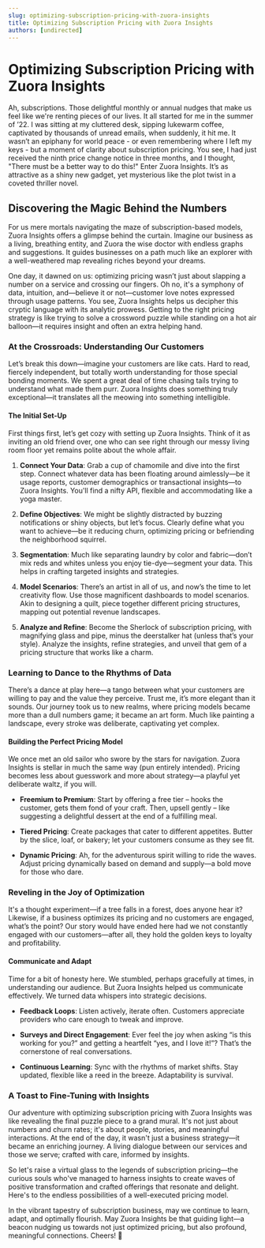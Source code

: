 ```yaml
---
slug: optimizing-subscription-pricing-with-zuora-insights
title: Optimizing Subscription Pricing with Zuora Insights
authors: [undirected]
---
```



# Optimizing Subscription Pricing with Zuora Insights

Ah, subscriptions. Those delightful monthly or annual nudges that make us feel like we're renting pieces of our lives. It all started for me in the summer of ’22. I was sitting at my cluttered desk, sipping lukewarm coffee, captivated by thousands of unread emails, when suddenly, it hit me. It wasn’t an epiphany for world peace - or even remembering where I left my keys - but a moment of clarity about subscription pricing. You see, I had just received the ninth price change notice in three months, and I thought, "There must be a better way to do this!" Enter Zuora Insights. It’s as attractive as a shiny new gadget, yet mysterious like the plot twist in a coveted thriller novel.

## Discovering the Magic Behind the Numbers

For us mere mortals navigating the maze of subscription-based models, Zuora Insights offers a glimpse behind the curtain. Imagine our business as a living, breathing entity, and Zuora the wise doctor with endless graphs and suggestions. It guides businesses on a path much like an explorer with a well-weathered map revealing riches beyond your dreams. 

One day, it dawned on us: optimizing pricing wasn’t just about slapping a number on a service and crossing our fingers. Oh no, it's a symphony of data, intuition, and—believe it or not—customer love notes expressed through usage patterns. You see, Zuora Insights helps us decipher this cryptic language with its analytic prowess. Getting to the right pricing strategy is like trying to solve a crossword puzzle while standing on a hot air balloon—it requires insight and often an extra helping hand.

### At the Crossroads: Understanding Our Customers

Let’s break this down—imagine your customers are like cats. Hard to read, fiercely independent, but totally worth understanding for those special bonding moments. We spent a great deal of time chasing tails trying to understand what made them purr. Zuora Insights does something truly exceptional—it translates all the meowing into something intelligible.

#### The Initial Set-Up

First things first, let’s get cozy with setting up Zuora Insights. Think of it as inviting an old friend over, one who can see right through our messy living room floor yet remains polite about the whole affair.

1. **Connect Your Data**: Grab a cup of chamomile and dive into the first step. Connect whatever data has been floating around aimlessly—be it usage reports, customer demographics or transactional insights—to Zuora Insights. You'll find a nifty API, flexible and accommodating like a yoga master.

2. **Define Objectives**: We might be slightly distracted by buzzing notifications or shiny objects, but let’s focus. Clearly define what you want to achieve—be it reducing churn, optimizing pricing or befriending the neighborhood squirrel.

3. **Segmentation**: Much like separating laundry by color and fabric—don’t mix reds and whites unless you enjoy tie-dye—segment your data. This helps in crafting targeted insights and strategies.

4. **Model Scenarios**: There’s an artist in all of us, and now’s the time to let creativity flow. Use those magnificent dashboards to model scenarios. Akin to designing a quilt, piece together different pricing structures, mapping out potential revenue landscapes.

5. **Analyze and Refine**: Become the Sherlock of subscription pricing, with magnifying glass and pipe, minus the deerstalker hat (unless that’s your style). Analyze the insights, refine strategies, and unveil that gem of a pricing structure that works like a charm.

### Learning to Dance to the Rhythms of Data

There’s a dance at play here—a tango between what your customers are willing to pay and the value they perceive. Trust me, it’s more elegant than it sounds. Our journey took us to new realms, where pricing models became more than a dull numbers game; it became an art form. Much like painting a landscape, every stroke was deliberate, captivating yet complex.

#### Building the Perfect Pricing Model

We once met an old sailor who swore by the stars for navigation. Zuora Insights is stellar in much the same way (pun entirely intended). Pricing becomes less about guesswork and more about strategy—a playful yet deliberate waltz, if you will.

- **Freemium to Premium**: Start by offering a free tier – hooks the customer, gets them fond of your craft. Then, upsell gently – like suggesting a delightful dessert at the end of a fulfilling meal.

- **Tiered Pricing**: Create packages that cater to different appetites. Butter by the slice, loaf, or bakery; let your customers consume as they see fit.

- **Dynamic Pricing**: Ah, for the adventurous spirit willing to ride the waves. Adjust pricing dynamically based on demand and supply—a bold move for those who dare.

### Reveling in the Joy of Optimization

It's a thought experiment—if a tree falls in a forest, does anyone hear it? Likewise, if a business optimizes its pricing and no customers are engaged, what’s the point? Our story would have ended here had we not constantly engaged with our customers—after all, they hold the golden keys to loyalty and profitability.

#### Communicate and Adapt

Time for a bit of honesty here. We stumbled, perhaps gracefully at times, in understanding our audience. But Zuora Insights helped us communicate effectively. We turned data whispers into strategic decisions.

- **Feedback Loops**: Listen actively, iterate often. Customers appreciate providers who care enough to tweak and improve.

- **Surveys and Direct Engagement**: Ever feel the joy when asking “is this working for you?” and getting a heartfelt “yes, and I love it!”? That’s the cornerstone of real conversations.

- **Continuous Learning**: Sync with the rhythms of market shifts. Stay updated, flexible like a reed in the breeze. Adaptability is survival.

### A Toast to Fine-Tuning with Insights

Our adventure with optimizing subscription pricing with Zuora Insights was like revealing the final puzzle piece to a grand mural. It's not just about numbers and churn rates; it's about people, stories, and meaningful interactions. At the end of the day, it wasn't just a business strategy—it became an enriching journey. A living dialogue between our services and those we serve; crafted with care, informed by insights.

So let's raise a virtual glass to the legends of subscription pricing—the curious souls who've managed to harness insights to create waves of positive transformation and crafted offerings that resonate and delight. Here's to the endless possibilities of a well-executed pricing model. 

In the vibrant tapestry of subscription business, may we continue to learn, adapt, and optimally flourish. May Zuora Insights be that guiding light—a beacon nudging us towards not just optimized pricing, but also profound, meaningful connections. Cheers! 🍷
